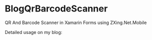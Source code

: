 # BlogQrBarcodeScanner

QR And Barcode Scanner in Xamarin Forms using ZXing.Net.Mobile

Detailed usage on my blog: 
